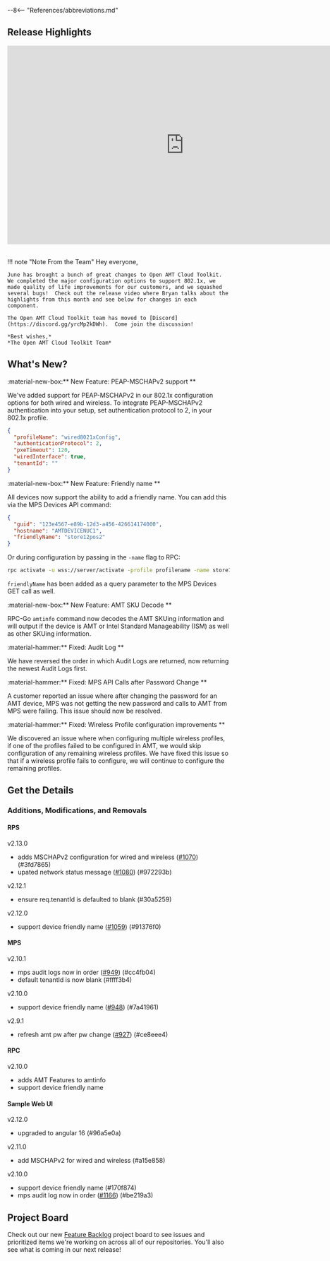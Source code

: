 --8<-- "References/abbreviations.md"
## Release Highlights

<div style="text-align:center;">
 <iframe width="800" height="450" src="https://www.youtube.com/embed/GSrKSqvywtQ" title="Open AMT June Release Video" frameborder="0" allow="accelerometer; autoplay; clipboard-write; encrypted-media; gyroscope; picture-in-picture" allowfullscreen></iframe>
</div>
<br>

!!! note "Note From the Team"
    Hey everyone,

    June has brought a bunch of great changes to Open AMT Cloud Toolkit.  We completed the major configuration options to support 802.1x, we made quality of life improvements for our customers, and we squashed several bugs!  Check out the release video where Bryan talks about the highlights from this month and see below for changes in each component.

    The Open AMT Cloud Toolkit team has moved to [Discord](https://discord.gg/yrcMp2kDWh).  Come join the discussion!

    *Best wishes,*  
    *The Open AMT Cloud Toolkit Team*


## What's New?

:material-new-box:** New Feature: PEAP-MSCHAPv2 support **

We've added support for PEAP-MSCHAPv2 in our 802.1x configuration options for both wired and wireless.  To integrate PEAP-MSCHAPv2 authentication into your setup, set authentication protocol to 2, in your 802.1x profile.

``` json
{
  "profileName": "wired8021xConfig",
  "authenticationProtocol": 2,
  "pxeTimeout": 120,
  "wiredInterface": true,
  "tenantId": ""
}
```

:material-new-box:** New Feature: Friendly name **

All devices now support the ability to add a friendly name.  You can add this via the MPS Devices API command:

``` json
{
  "guid": "123e4567-e89b-12d3-a456-426614174000",
  "hostname": "AMTDEVICENUC1",
  "friendlyName": "store12pos2"
}
```

Or during configuration by passing in the `-name` flag to RPC:

``` bash
rpc activate -u wss://server/activate -profile profilename -name store12pos2
```

`friendlyName` has been added as a query parameter to the MPS Devices GET call as well.

:material-new-box:** New Feature: AMT SKU Decode **

RPC-Go `amtinfo` command now decodes the AMT SKUing information and will output if the device is AMT or Intel Standard Manageability (ISM) as well as other SKUing information.

:material-hammer:** Fixed: Audit Log **

We have reversed the order in which Audit Logs are returned, now returning the newest Audit Logs first.

:material-hammer:** Fixed: MPS API Calls after Password Change **

A customer reported an issue where after changing the password for an AMT device, MPS was not getting the new password and calls to AMT from MPS were failing.  This issue should now be resolved.

:material-hammer:** Fixed: Wireless Profile configuration improvements **

We discovered an issue where when configuring multiple wireless profiles, if one of the profiles failed to be configured in AMT, we would skip configuration of any remaining wireless profiles.  We have fixed this issue so that if a wireless profile fails to configure, we will continue to configure the remaining profiles.

## Get the Details

### Additions, Modifications, and Removals

#### RPS

v2.13.0

- adds MSCHAPv2 configuration for wired and wireless ([#1070](https://github.com/open-amt-cloud-toolkit/rps/issues/1070)) (#3fd7865) 
- upated network status message ([#1080](https://github.com/open-amt-cloud-toolkit/rps/issues/1080)) (#972293b) 

v2.12.1

- ensure req.tenantId is defaulted to blank (#30a5259) 

v2.12.0

- support device friendly name ([#1059](https://github.com/open-amt-cloud-toolkit/rps/issues/1059)) (#91376f0) 

#### MPS

v2.10.1

- mps audit logs now in order ([#949](https://github.com/open-amt-cloud-toolkit/mps/issues/949)) (#cc4fb04) 
- default tenantId is now blank (#ffff3b4) 

v2.10.0

- support device friendly name ([#948](https://github.com/open-amt-cloud-toolkit/mps/issues/948)) (#7a41961) 

v2.9.1

- refresh amt pw after pw change ([#927](https://github.com/open-amt-cloud-toolkit/mps/issues/927)) (#ce8eee4) 

#### RPC

v2.10.0

- adds AMT Features to amtinfo
- support device friendly name

#### Sample Web UI

v2.12.0

- upgraded to angular 16 (#96a5e0a) 

v2.11.0

- add MSCHAPv2 for wired and wireless (#a15e858) 

v2.10.0

- support device friendly name (#170f874)
- mps audit log now in order ([#1166](https://github.com/open-amt-cloud-toolkit/sample-web-ui/issues/1166)) (#be219a3) 

## Project Board

Check out our new [Feature Backlog](https://github.com/orgs/open-amt-cloud-toolkit/projects/5) project board to see issues and prioritized items we're working on across all of our repositories.  You'll also see what is coming in our next release!
